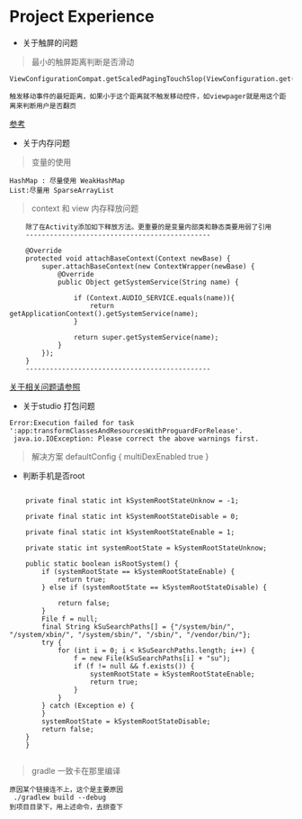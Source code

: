 # Project Experience
* 关于触屏的问题
> 最小的触屏距离判断是否滑动

```
ViewConfigurationCompat.getScaledPagingTouchSlop(ViewConfiguration.get(getContext()))

触发移动事件的最短距离，如果小于这个距离就不触发移动控件，如viewpager就是用这个距离来判断用户是否翻页

```
[参考](2)

* 关于内存问题

> 变量的使用

```
HashMap : 尽量使用 WeakHashMap
List:尽量用 SparseArrayList
```
> context 和 view 内存释放问题 

```
	除了在Activity添加如下释放方法。更重要的是变量内部类和静态类要用弱了引用
	----------------------------------------------
	
	@Override
    protected void attachBaseContext(Context newBase) {
        super.attachBaseContext(new ContextWrapper(newBase) {
            @Override
            public Object getSystemService(String name) {

                if (Context.AUDIO_SERVICE.equals(name)){
                    return getApplicationContext().getSystemService(name);
                }

                return super.getSystemService(name);
            }
        });
    }
    ----------------------------------------------

```
[关于相关问题请参照](1)


* 关于studio 打包问题

```
Error:Execution failed for task ':app:transformClassesAndResourcesWithProguardForRelease'.
 java.io.IOException: Please correct the above warnings first.

```
> 解决方案
defaultConfig {
	multiDexEnabled true
}

* 判断手机是否root

```

	private final static int kSystemRootStateUnknow = -1;
    
    private final static int kSystemRootStateDisable = 0;
    
    private final static int kSystemRootStateEnable = 1;
    
    private static int systemRootState = kSystemRootStateUnknow;

    public static boolean isRootSystem() {
        if (systemRootState == kSystemRootStateEnable) {
            return true;
        } else if (systemRootState == kSystemRootStateDisable) {

            return false;
        }
        File f = null;
        final String kSuSearchPaths[] = {"/system/bin/", "/system/xbin/", "/system/sbin/", "/sbin/", "/vendor/bin/"};
        try {
            for (int i = 0; i < kSuSearchPaths.length; i++) {
                f = new File(kSuSearchPaths[i] + "su");
                if (f != null && f.exists()) {
                    systemRootState = kSystemRootStateEnable;
                    return true;
                }
            }
        } catch (Exception e) {
        }
        systemRootState = kSystemRootStateDisable;
        return false;
    }
    }
    
```
> gradle 一致卡在那里编译

```
原因某个链接连不上，这个是主要原因
 ./gradlew build --debug
到项目目录下，用上述命令，去排查下
```

[1]:http://www.jianshu.com/p/c49f778e7acf
[2]:http://www.jcodecraeer.com/a/anzhuokaifa/androidkaifa/2013/0225/907.html